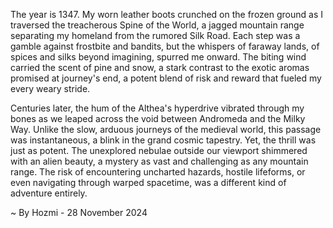 
The year is 1347.  My worn leather boots crunched on the frozen ground as I traversed the treacherous Spine of the World, a jagged mountain range separating my homeland from the rumored Silk Road.  Each step was a gamble against frostbite and bandits, but the whispers of faraway lands, of spices and silks beyond imagining, spurred me onward.  The biting wind carried the scent of pine and snow, a stark contrast to the exotic aromas promised at journey's end, a potent blend of risk and reward that fueled my every weary stride.

Centuries later, the hum of the Althea's hyperdrive vibrated through my bones as we leaped across the void between Andromeda and the Milky Way.  Unlike the slow, arduous journeys of the medieval world, this passage was instantaneous, a blink in the grand cosmic tapestry.  Yet, the thrill was just as potent.  The unexplored nebulae outside our viewport shimmered with an alien beauty, a mystery as vast and challenging as any mountain range.  The risk of encountering uncharted hazards, hostile lifeforms, or even navigating through warped spacetime, was a different kind of adventure entirely.

~ By Hozmi - 28 November 2024

